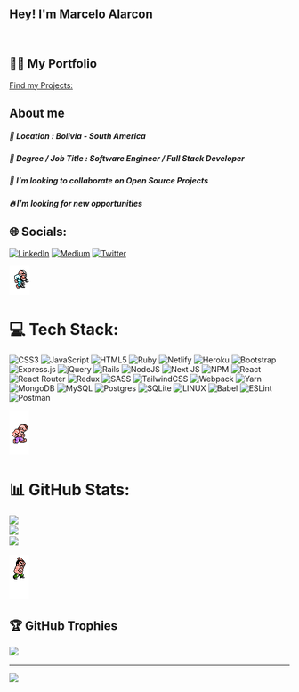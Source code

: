 <div>
<img src="https://github.com/chelobotix/chelobotix/assets/65084923/80448a47-27e7-47bc-9e39-c0837a8e86b2" alt="" width="50px"> 
<br>

## Hey! I'm Marcelo Alarcon

</div>


<div>
<img src="https://github.com/chelobotix/chelobotix/assets/65084923/9b29814e-ce9a-458f-a1e3-d71407478ca4" alt="" width="300px"> 
</div>

## 🧑‍💼 My Portfolio

[Find my Projects:](https://barrenechea.netlify.app/)


## About me

##### 📍 Location : Bolivia - South America 

##### 📜 Degree / Job Title : Software Engineer / Full Stack Developer 

##### 👯 I’m looking to collaborate on Open Source Projects

##### :fire: I’m looking for new opportunities


## 🌐 Socials:
[![LinkedIn](https://img.shields.io/badge/LinkedIn-%230077B5.svg?logo=linkedin&logoColor=white)](https://www.linkedin.com/in/marceloalarconb/) [![Medium](https://img.shields.io/badge/Medium-12100E?logo=medium&logoColor=white)](https://medium.com/@marceloalarconbarrenechea) [![Twitter](https://img.shields.io/badge/Twitter-%231DA1F2.svg?logo=Twitter&logoColor=white)](https://twitter.com/marcealarconb) 


<img src="./images/2.gif" alt="">


# 💻 Tech Stack:
![CSS3](https://img.shields.io/badge/css3-%231572B6.svg?style=for-the-badge&logo=css3&logoColor=white) ![JavaScript](https://img.shields.io/badge/javascript-%23323330.svg?style=for-the-badge&logo=javascript&logoColor=%23F7DF1E) ![HTML5](https://img.shields.io/badge/html5-%23E34F26.svg?style=for-the-badge&logo=html5&logoColor=white) ![Ruby](https://img.shields.io/badge/ruby-%23CC342D.svg?style=for-the-badge&logo=ruby&logoColor=white) ![Netlify](https://img.shields.io/badge/netlify-%23000000.svg?style=for-the-badge&logo=netlify&logoColor=#00C7B7) ![Heroku](https://img.shields.io/badge/heroku-%23430098.svg?style=for-the-badge&logo=heroku&logoColor=white) ![Bootstrap](https://img.shields.io/badge/bootstrap-%23563D7C.svg?style=for-the-badge&logo=bootstrap&logoColor=white) ![Express.js](https://img.shields.io/badge/express.js-%23404d59.svg?style=for-the-badge&logo=express&logoColor=%2361DAFB) ![jQuery](https://img.shields.io/badge/jquery-%230769AD.svg?style=for-the-badge&logo=jquery&logoColor=white) ![Rails](https://img.shields.io/badge/rails-%23CC0000.svg?style=for-the-badge&logo=ruby-on-rails&logoColor=white) ![NodeJS](https://img.shields.io/badge/node.js-6DA55F?style=for-the-badge&logo=node.js&logoColor=white) ![Next JS](https://img.shields.io/badge/Next-black?style=for-the-badge&logo=next.js&logoColor=white) ![NPM](https://img.shields.io/badge/NPM-%23000000.svg?style=for-the-badge&logo=npm&logoColor=white) ![React](https://img.shields.io/badge/react-%2320232a.svg?style=for-the-badge&logo=react&logoColor=%2361DAFB) ![React Router](https://img.shields.io/badge/React_Router-CA4245?style=for-the-badge&logo=react-router&logoColor=white) ![Redux](https://img.shields.io/badge/redux-%23593d88.svg?style=for-the-badge&logo=redux&logoColor=white) ![SASS](https://img.shields.io/badge/SASS-hotpink.svg?style=for-the-badge&logo=SASS&logoColor=white) ![TailwindCSS](https://img.shields.io/badge/tailwindcss-%2338B2AC.svg?style=for-the-badge&logo=tailwind-css&logoColor=white) ![Webpack](https://img.shields.io/badge/webpack-%238DD6F9.svg?style=for-the-badge&logo=webpack&logoColor=black) ![Yarn](https://img.shields.io/badge/yarn-%232C8EBB.svg?style=for-the-badge&logo=yarn&logoColor=white) ![MongoDB](https://img.shields.io/badge/MongoDB-%234ea94b.svg?style=for-the-badge&logo=mongodb&logoColor=white) ![MySQL](https://img.shields.io/badge/mysql-%2300f.svg?style=for-the-badge&logo=mysql&logoColor=white) ![Postgres](https://img.shields.io/badge/postgres-%23316192.svg?style=for-the-badge&logo=postgresql&logoColor=white) ![SQLite](https://img.shields.io/badge/sqlite-%2307405e.svg?style=for-the-badge&logo=sqlite&logoColor=white) ![LINUX](https://img.shields.io/badge/Linux-FCC624?style=for-the-badge&logo=linux&logoColor=black) ![Babel](https://img.shields.io/badge/Babel-F9DC3e?style=for-the-badge&logo=babel&logoColor=black) ![ESLint](https://img.shields.io/badge/ESLint-4B3263?style=for-the-badge&logo=eslint&logoColor=white) ![Postman](https://img.shields.io/badge/Postman-FF6C37?style=for-the-badge&logo=postman&logoColor=white)

<img src="./images/3.gif" alt="">


# 📊 GitHub Stats:
![](https://github-readme-stats.vercel.app/api?username=chelobotix&theme=vue-dark&hide_border=true&include_all_commits=true&count_private=false)<br/>
![](https://github-readme-streak-stats.herokuapp.com/?user=chelobotix&theme=vue-dark&hide_border=true)<br/>
![](https://github-readme-stats.vercel.app/api/top-langs/?username=chelobotix&theme=vue-dark&hide_border=true&include_all_commits=true&count_private=false&layout=compact)


<img src="./images/4.gif" alt="">

## 🏆 GitHub Trophies
![](https://github-profile-trophy.vercel.app/?username=chelobotix&theme=radical&no-frame=false&no-bg=true&margin-w=4)

---
[![](https://visitcount.itsvg.in/api?id=chelobotix&icon=0&color=0)](https://visitcount.itsvg.in)

<!-- Proudly created with GPRM ( https://gprm.itsvg.in ) -->
